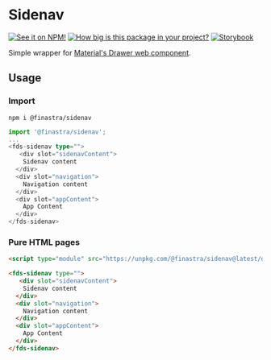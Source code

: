 # Sidenav

[![See it on NPM!](https://img.shields.io/npm/v/@finastra/sidenav?style=for-the-badge)](https://www.npmjs.com/package/@finastra/sidenav)
[![How big is this package in your project?](https://img.shields.io/bundlephobia/minzip/@finastra/sidenav?style=for-the-badge)](https://bundlephobia.com/result?p=@finastra/sidenav')
[![Storybook](https://shields.io/badge/-Play%20with%20this%20web%20component-2a0481?logo=storybook&style=for-the-badge)](https://finastra.github.io/finastra-design-system/?path=/story/components-sidenav--default)


Simple wrapper for [Material's Drawer web component](https://material-components.github.io/material-web/demos/drawer/).

## Usage

### Import

```
npm i @finastra/sidenav
```

```ts
import '@finastra/sidenav';
...
<fds-sidenav type="">
   <div slot="sidenavContent">
    Sidenav content
  </div>
  <div slot="navigation">
    Navigation content
  </div>
  <div slot="appContent">
    App Content
  </div>
</fds-sidenav>
```

### Pure HTML pages

```html
<script type="module" src="https://unpkg.com/@finastra/sidenav@latest/dist/src/sidenav.js?module"></script>

<fds-sidenav type="">
   <div slot="sidenavContent">
    Sidenav content
  </div>
  <div slot="navigation">
    Navigation content
  </div>
  <div slot="appContent">
    App Content
  </div>
</fds-sidenav>
```


